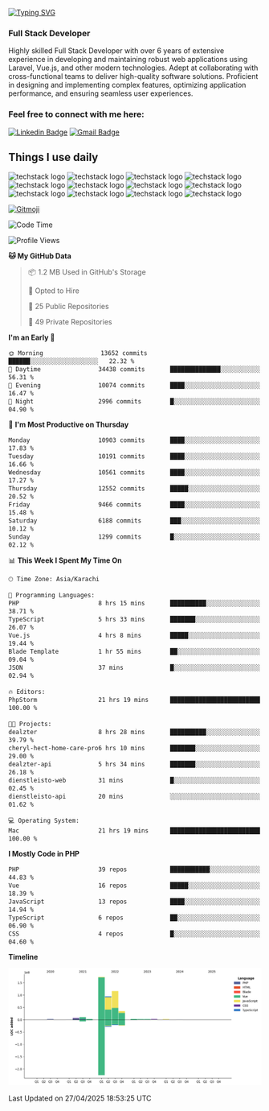 [![Typing SVG](https://readme-typing-svg.demolab.com?font=Permanent+Marker&size=31&pause=1000&color=00A11F&center=true&random=false&width=435&lines=Hi+%F0%9F%91%8B%2C+I'm+Waheed+Sindhani)](https://git.io/typing-svg)
### Full Stack Developer
Highly skilled Full Stack Developer with over 6 years of extensive experience in developing and maintaining robust web applications using Laravel, Vue.js, and other modern technologies. Adept at collaborating with cross-functional teams to deliver high-quality software solutions. Proficient in designing and implementing complex features, optimizing application performance, and ensuring seamless user experiences. 

### Feel free to connect with me here:

[![Linkedin Badge](https://img.shields.io/badge/-waheedsindhani-blue?style=flat-square&logo=Linkedin&logoColor=white&link=https://www.linkedin.com/in/waheed-sindhani/)](https://www.linkedin.com/in/waheed-sindhani/)
[![Gmail Badge](https://img.shields.io/badge/-waheed.eliccs@gmail.com-c14438?style=flat-square&logo=Gmail&logoColor=white&link=mailto:waheed.eliccs@gmail.com)](mailto:waheed.eliccs@gmail.com)

## Things I use daily
![techstack logo](https://readme-components.vercel.app/api?component=logo&logo=react&text=false&animation=spin&fill=000000&svgfill=2d79c7)
![techstack logo](https://readme-components.vercel.app/api?component=logo&logo=vue.js&text=false&fill=000000&svgfill=4FC08D)
![techstack logo](https://readme-components.vercel.app/api?component=logo&logo=laravel&text=false&fill=000000&svgfill=FF2D20)
![techstack logo](https://readme-components.vercel.app/api?component=logo&logo=javascript&text=false&fill=000000&svgfill=F7DF1E)
![techstack logo](https://readme-components.vercel.app/api?component=logo&logo=mysql&text=false&fill=000000&svgfill=4479A1)
![techstack logo](https://readme-components.vercel.app/api?component=logo&logo=quasar&text=false&svgfill=050A14&fill=ffffaa&animation=spin)
![techstack logo](https://readme-components.vercel.app/api?component=logo&logo=typescript&text=false&fill=000000&svgfill=3178C6)
![techstack logo](https://readme-components.vercel.app/api?component=logo&logo=node.js&text=false&fill=000000&svgfill=5FA04E)
![techstack logo](https://readme-components.vercel.app/api?component=logo&logo=tailwindcss&text=false&fill=000000&svgfill=06B6D4)
![techstack logo](https://readme-components.vercel.app/api?component=logo&logo=docker&text=false&fill=000000&svgfill=2496ED)
![techstack logo](https://readme-components.vercel.app/api?component=logo&logo=linux&text=false&fill=000000&svgfill=FCC624)
![techstack logo](https://readme-components.vercel.app/api?component=logo&logo=amazonaws&text=false&fill=000000&svgfill=232F3E)



<!--
**Sindhani/sindhani** is a ✨ _special_ ✨ repository because its `README.md` (this file) appears on your GitHub profile.

Here are some ideas to get you started:

- 🔭 I’m currently working on ...
- 🌱 I’m currently learning ...
- 👯 I’m looking to collaborate on ...
- 🤔 I’m looking for help with ...
- 💬 Ask me about ...
- 📫 How to reach me: ...
- 😄 Pronouns: ...
- ⚡ Fun fact: ...
-->
<a href="https://gitmoji.dev">
  <img
    src="https://img.shields.io/badge/gitmoji-%20😜%20😍-FFDD67.svg?style=flat-square"
    alt="Gitmoji"
  />
</a>

<!--START_SECTION:waka-->
![Code Time](http://img.shields.io/badge/Code%20Time-1%2C013%20hrs%204%20mins-blue)

![Profile Views](http://img.shields.io/badge/Profile%20Views-0-blue)

**🐱 My GitHub Data** 

> 📦 1.2 MB Used in GitHub's Storage 
 > 
> 💼 Opted to Hire
 > 
> 📜 25 Public Repositories 
 > 
> 🔑 49 Private Repositories 
 > 
**I'm an Early 🐤** 

```text
🌞 Morning                13652 commits       ██████░░░░░░░░░░░░░░░░░░░   22.32 % 
🌆 Daytime                34438 commits       ██████████████░░░░░░░░░░░   56.31 % 
🌃 Evening                10074 commits       ████░░░░░░░░░░░░░░░░░░░░░   16.47 % 
🌙 Night                  2996 commits        █░░░░░░░░░░░░░░░░░░░░░░░░   04.90 % 
```
📅 **I'm Most Productive on Thursday** 

```text
Monday                   10903 commits       ████░░░░░░░░░░░░░░░░░░░░░   17.83 % 
Tuesday                  10191 commits       ████░░░░░░░░░░░░░░░░░░░░░   16.66 % 
Wednesday                10561 commits       ████░░░░░░░░░░░░░░░░░░░░░   17.27 % 
Thursday                 12552 commits       █████░░░░░░░░░░░░░░░░░░░░   20.52 % 
Friday                   9466 commits        ████░░░░░░░░░░░░░░░░░░░░░   15.48 % 
Saturday                 6188 commits        ███░░░░░░░░░░░░░░░░░░░░░░   10.12 % 
Sunday                   1299 commits        █░░░░░░░░░░░░░░░░░░░░░░░░   02.12 % 
```


📊 **This Week I Spent My Time On** 

```text
🕑︎ Time Zone: Asia/Karachi

💬 Programming Languages: 
PHP                      8 hrs 15 mins       ██████████░░░░░░░░░░░░░░░   38.71 % 
TypeScript               5 hrs 33 mins       ███████░░░░░░░░░░░░░░░░░░   26.07 % 
Vue.js                   4 hrs 8 mins        █████░░░░░░░░░░░░░░░░░░░░   19.44 % 
Blade Template           1 hr 55 mins        ██░░░░░░░░░░░░░░░░░░░░░░░   09.04 % 
JSON                     37 mins             █░░░░░░░░░░░░░░░░░░░░░░░░   02.94 % 

🔥 Editors: 
PhpStorm                 21 hrs 19 mins      █████████████████████████   100.00 % 

🐱‍💻 Projects: 
dealzter                 8 hrs 28 mins       ██████████░░░░░░░░░░░░░░░   39.79 % 
cheryl-hect-home-care-pro6 hrs 10 mins       ███████░░░░░░░░░░░░░░░░░░   29.00 % 
dealzter-api             5 hrs 34 mins       ███████░░░░░░░░░░░░░░░░░░   26.18 % 
dienstleisto-web         31 mins             █░░░░░░░░░░░░░░░░░░░░░░░░   02.45 % 
dienstleisto-api         20 mins             ░░░░░░░░░░░░░░░░░░░░░░░░░   01.62 % 

💻 Operating System: 
Mac                      21 hrs 19 mins      █████████████████████████   100.00 % 
```

**I Mostly Code in PHP** 

```text
PHP                      39 repos            ███████████░░░░░░░░░░░░░░   44.83 % 
Vue                      16 repos            █████░░░░░░░░░░░░░░░░░░░░   18.39 % 
JavaScript               13 repos            ████░░░░░░░░░░░░░░░░░░░░░   14.94 % 
TypeScript               6 repos             ██░░░░░░░░░░░░░░░░░░░░░░░   06.90 % 
CSS                      4 repos             █░░░░░░░░░░░░░░░░░░░░░░░░   04.60 % 
```



**Timeline**

![Lines of Code chart](https://raw.githubusercontent.com/Sindhani/Sindhani/main/assets/bar_graph.png)


 Last Updated on 27/04/2025 18:53:25 UTC
<!--END_SECTION:waka-->
